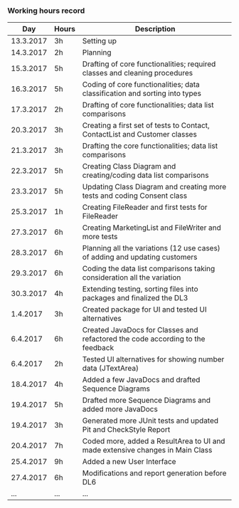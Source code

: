 ﻿### Working hours record

Day | Hours | Description
--------------- | ----- | -----
13.3.2017 | 3h | Setting up
14.3.2017 | 2h | Planning
15.3.2017 | 5h | Drafting of core functionalities; required classes and cleaning procedures
16.3.2017 | 5h | Coding of core functionalities; data classification and sorting into types
17.3.2017 | 2h | Drafting of core functionalities; data list comparisons
20.3.2017 | 3h | Creating a first set of tests to Contact, ContactList and Customer classes
21.3.2017 | 3h | Drafting the core functionalities; data list comparisons
22.3.2017 | 5h | Creating Class Diagram and creating/coding data list comparisons
23.3.2017 | 5h | Updating Class Diagram and creating more tests and coding Consent class
25.3.2017 | 1h | Creating FileReader and first tests for FileReader
27.3.2017 | 6h | Creating MarketingList and FileWriter and more tests
28.3.2017 | 6h | Planning all the variations (12 use cases) of adding and updating customers 
29.3.2017 | 6h | Coding the data list comparisons taking consideration all the variation
30.3.2017 | 4h | Extending testing, sorting files into packages and finalized the DL3 
1.4.2017 | 3h | Created package for UI and tested UI alternatives
6.4.2017 | 6h | Created JavaDocs for Classes and refactored the code according to the feedback
6.4.2017 | 2h | Tested UI alternatives for showing number data (JTextArea)
18.4.2017 | 4h | Added a few JavaDocs and drafted Sequence Diagrams
19.4.2017 | 5h| Drafted more Sequence Diagrams and added more JavaDocs
19.4.2017 | 3h | Generated more JUnit tests and updated Pit and CheckStyle Report
20.4.2017 | 7h | Coded more, added a ResultArea to UI and made extensive changes in Main Class
25.4.2017 | 9h | Added a new User Interface
27.4.2017 | 6h | Modifications and report generation before DL6
... | ... | ...

